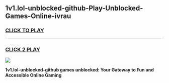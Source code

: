 
## 1v1.lol-unblocked-github-Play-Unblocked-Games-Online-ivrau
<h3>
<a href="https://premium76.site?title=1v1.lol-unblocked-github&ref=24A">CLICK TO PLAY</a></h3>
<hr>

<h3>
<a href="https://premium76.site?title=1v1.lol-unblocked-github&ref=24A">CLICK 2 PLAY</a>
  
</h3>

<a href="https://premium76.site?title=1v1.lol-unblocked-github&ref=24A"><img src="https://clearcache.store/games.png"></a>


**1v1.lol-unblocked-github games unblocked: Your Gateway to Fun and Accessible Online Gaming**

